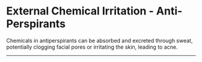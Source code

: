 # External Chemical Irritation - Anti-Perspirants

Chemicals in antiperspirants can be absorbed and excreted through sweat, potentially clogging facial pores or irritating the skin, leading to acne.

---

